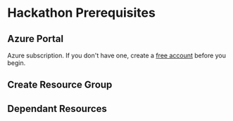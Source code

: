 # Hackathon Prerequisites 

## Azure Portal

Azure subscription. If you don't have one, create a [free account](https://azure.microsoft.com/en-us/free/) before you begin.

## Create Resource Group

## Dependant Resources

### 
